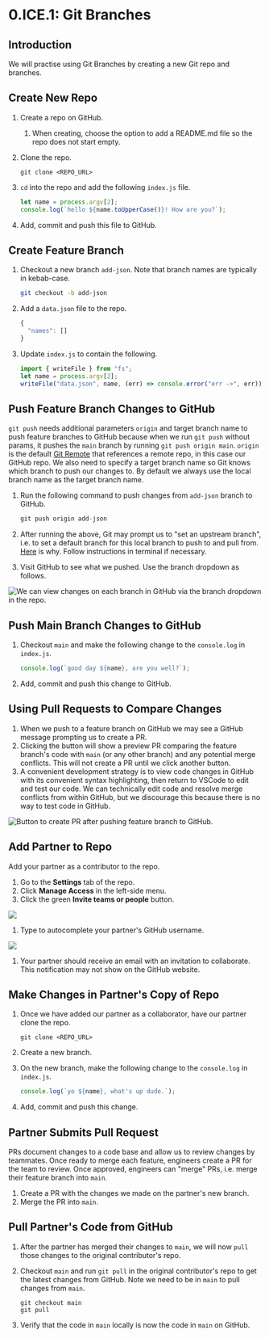 # 0.ICE.1: Git Branches

## Introduction

We will practise using Git Branches by creating a new Git repo and branches.

## Create New Repo

1. Create a repo on GitHub.
   1. When creating, choose the option to add a README.md file so the repo does not start empty.
2. Clone the repo.

   ```text
   git clone <REPO_URL>
   ```

3. `cd` into the repo and add the following `index.js` file.

   ```javascript
   let name = process.argv[2];
   console.log(`hello ${name.toUpperCase()}! How are you?`);
   ```

4. Add, commit and push this file to GitHub.

## Create Feature Branch

1. Checkout a new branch `add-json`. Note that branch names are typically in kebab-case.

   ```bash
   git checkout -b add-json
   ```

2. Add a `data.json` file to the repo.

   ```javascript
   {
     "names": []
   }
   ```

3. Update `index.js` to contain the following.

   ```javascript
   import { writeFile } from "fs";
   let name = process.argv[2];
   writeFile("data.json", name, (err) => console.error("err ->", err));
   ```

## Push Feature Branch Changes to GitHub

`git push` needs additional parameters `origin` and target branch name to push feature branches to GitHub because when we run `git push` without params, it pushes the `main` branch by running `git push origin main`. `origin` is the default [Git Remote](https://git-scm.com/docs/git-remote.html) that references a remote repo, in this case our GitHub repo. We also need to specify a target branch name so Git knows which branch to push our changes to. By default we always use the local branch name as the target branch name.

1. Run the following command to push changes from `add-json` branch to GitHub.

   ```javascript
   git push origin add-json
   ```

2. After running the above, Git may prompt us to "set an upstream branch", i.e. to set a default branch for this local branch to push to and pull from. [Here](https://stackoverflow.com/questions/37770467/why-do-i-have-to-git-push-set-upstream-origin-branch) is why. Follow instructions in terminal if necessary.
3. Visit GitHub to see what we pushed. Use the branch dropdown as follows.

![We can view changes on each branch in GitHub via the branch dropdown in the repo.](../../.gitbook/assets/screen-shot-2020-11-10-at-9.09.52-pm.png)

## Push Main Branch Changes to GitHub

1. Checkout `main` and make the following change to the `console.log` in `index.js`.

   ```javascript
   console.log(`good day ${name}, are you well?`);
   ```

2. Add, commit and push this change to GitHub.

## Using Pull Requests to Compare Changes

1. When we push to a feature branch on GitHub we may see a GitHub message prompting us to create a PR.
2. Clicking the button will show a preview PR comparing the feature branch's code with `main` \(or any other branch\) and any potential merge conflicts. This will not create a PR until we click another button.
3. A convenient development strategy is to view code changes in GitHub with its convenient syntax highlighting, then return to VSCode to edit and test our code. We can technically edit code and resolve merge conflicts from within GitHub, but we discourage this because there is no way to test code in GitHub.

![Button to create PR after pushing feature branch to GitHub.](../../.gitbook/assets/screen-shot-2020-11-10-at-9.27.42-pm.png)

## Add Partner to Repo

Add your partner as a contributor to the repo.

1. Go to the **Settings** tab of the repo.
2. Click **Manage Access** in the left-side menu.
3. Click the green **Invite teams or people** button.

![](../../.gitbook/assets/screen-shot-2020-11-10-at-9.13.35-pm.png)

1. Type to autocomplete your partner's GitHub username.

![](../../.gitbook/assets/screen-shot-2020-11-10-at-9.13.46-pm.png)

1. Your partner should receive an email with an invitation to collaborate. This notification may not show on the GitHub website.

## Make Changes in Partner's Copy of Repo

1. Once we have added our partner as a collaborator, have our partner clone the repo.

   ```text
   git clone <REPO_URL>
   ```

2. Create a new branch.
3. On the new branch, make the following change to the `console.log` in `index.js`.

   ```javascript
   console.log(`yo ${name}, what's up dude.`);
   ```

4. Add, commit and push this change.

## Partner Submits Pull Request

PRs document changes to a code base and allow us to review changes by teammates. Once ready to merge each feature, engineers create a PR for the team to review. Once approved, engineers can "merge" PRs, i.e. merge their feature branch into `main`.

1. Create a PR with the changes we made on the partner's new branch.
2. Merge the PR into `main`.

## Pull Partner's Code from GitHub

1. After the partner has merged their changes to `main`, we will now `pull` those changes to the original contributor's repo.
2. Checkout `main` and run `git pull` in the original contributor's repo to get the latest changes from GitHub. Note we need to be in `main` to pull changes from `main`.

   ```text
   git checkout main
   git pull
   ```

3. Verify that the code in `main` locally is now the code in `main` on GitHub.
